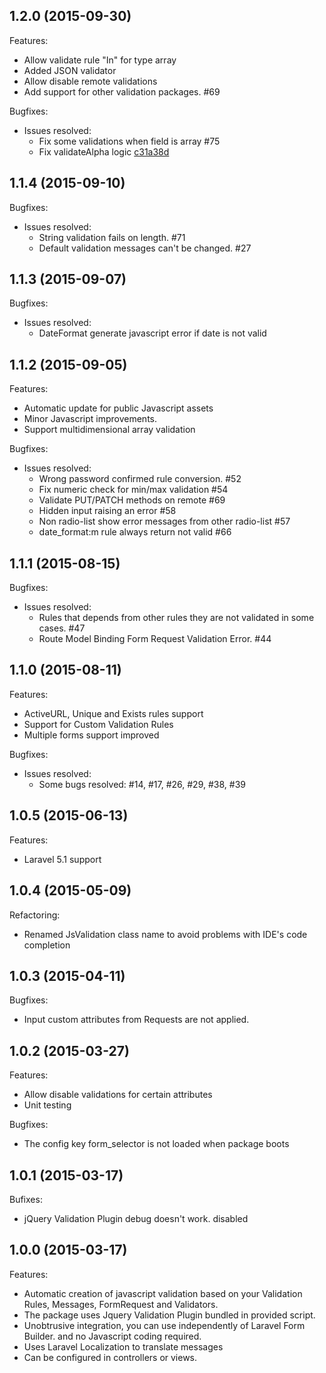## 1.2.0 (2015-09-30)

Features:

 - Allow validate rule "In" for type array 
 - Added JSON validator
 - Allow disable remote validations
 - Add support for other validation packages. #69

Bugfixes:

 - Issues resolved:
    - Fix some validations when field is array #75 
    - Fix validateAlpha logic [c31a38d](https://github.com/laravel/framework/commit/c31a38d596c1913696ace0cd77201cf675748fe8)


## 1.1.4 (2015-09-10)

Bugfixes:

 - Issues resolved:
    -  String validation fails on length. #71
    -  Default validation messages can't be changed. #27



## 1.1.3 (2015-09-07)

Bugfixes:

 - Issues resolved:
    - DateFormat generate javascript error if date is not valid


## 1.1.2 (2015-09-05)

Features:

 - Automatic update for public Javascript assets
 - Minor Javascript improvements.
 - Support multidimensional array validation

Bugfixes:

 - Issues resolved:
    - Wrong password confirmed rule conversion. #52
    - Fix numeric check for min/max validation #54
	- Validate PUT/PATCH methods on remote #69
	- Hidden input raising an error #58
	- Non radio-list show error messages from other radio-list #57 
	- date_format:m rule always return not valid #66 
	

## 1.1.1 (2015-08-15)

Bugfixes: 

 - Issues resolved:
     - Rules that depends from other rules they are not validated in some cases. #47
     - Route Model Binding Form Request Validation Error. #44


## 1.1.0 (2015-08-11)

Features:

 - ActiveURL, Unique and Exists rules support
 - Support for Custom Validation Rules
 - Multiple forms support improved

Bugfixes:

 - Issues resolved:
   -  Some bugs resolved: #14, #17, #26, #29, #38, #39


## 1.0.5 (2015-06-13)

Features:

 - Laravel 5.1 support


## 1.0.4 (2015-05-09)

Refactoring:

 - Renamed JsValidation class name to avoid problems with IDE's code completion

## 1.0.3 (2015-04-11)

Bugfixes:

 - Input custom attributes from Requests are not applied.


## 1.0.2 (2015-03-27)

Features:

 - Allow disable validations for certain attributes
 - Unit testing

Bugfixes:

 - The config key form_selector is not loaded when package boots


## 1.0.1 (2015-03-17)

Bufixes:

 - jQuery Validation Plugin debug doesn't work. disabled
 
 
## 1.0.0 (2015-03-17)

Features:
 
 - Automatic creation of javascript validation based on your Validation Rules, Messages, FormRequest and Validators.
 - The package uses Jquery Validation Plugin bundled in provided script.
 - Unobtrusive integration, you can use independently of Laravel Form Builder. and no Javascript coding required.
 - Uses Laravel Localization to translate messages
 - Can be configured in controllers or views.
 
